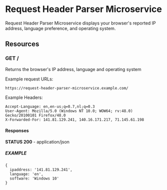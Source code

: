 # Request Header Parser Microservice

Request Header Parser Microservice displays your browser's reported IP address,
language preference, and operating system.

## Resources

### GET /

Returns the browser's IP address, language and operating system

Example request URLs:

`https://request-header-parser-microservice.example.com/`

Example Headers:

    Accept-Language: en,en-us;q=0.7,nl;q=0.3
    User-Agent: Mozilla/5.0 (Windows NT 10.0; WOW64; rv:48.0) Gecko/20100101 Firefox/48.0
    X-Forwarded-For: 141.81.129.241, 140.16.171.217, 71.145.61.198

#### Responses

**STATUS 200** - application/json

##### EXAMPLE

    {
      ipaddress: '141.81.129.241',
      language: 'en',
      software: 'Windows 10'
    }
